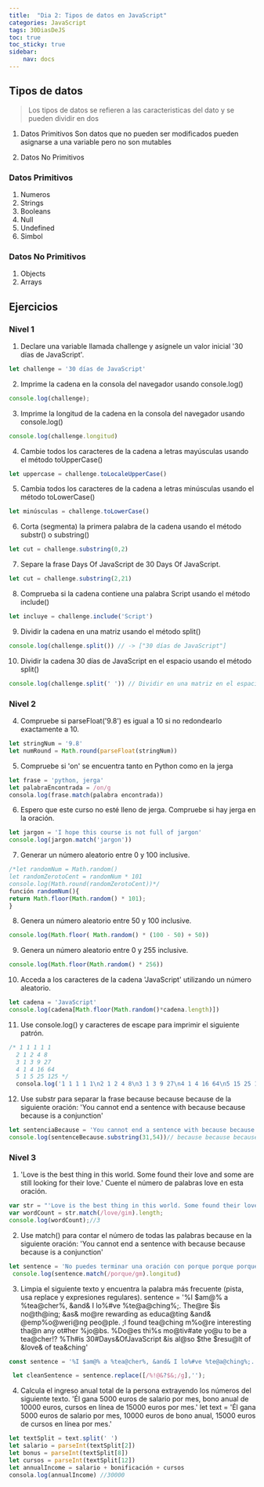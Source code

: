 ```yaml
---
title:  "Dia 2: Tipos de datos en JavaScript"
categories: JavaScript
tags: 30DiasDeJS  
toc: true
toc_sticky: true
sidebar:
    nav: docs
---
```


## Tipos de datos

> Los tipos de datos se refieren a las caracteristicas del dato y se pueden dividir en dos 

1. Datos Primitivos 
Son datos que no pueden ser modificados pueden asignarse a una variable pero no son mutables

2. Datos No Primitivos

### Datos Primitivos 

1. Numeros 
2. Strings
3. Booleans
4. Null
5. Undefined 
6. Simbol

### Datos No Primitivos

1. Objects
2. Arrays

## Ejercicios 

### Nivel 1

 1. Declare una variable llamada challenge y asígnele un valor inicial '30 días de JavaScript'.
 ```js
 let challenge = '30 días de JavaScript'
 ```

2. Imprime la cadena en la consola del navegador usando console.log()
```js
console.log(challenge);
 ```
 
3. Imprime la longitud de la cadena en la consola del navegador usando console.log()
```js
console.log(challenge.longitud)
 ```
4. Cambie todos los caracteres de la cadena a letras mayúsculas usando el método toUpperCase()
```js
let uppercase = challenge.toLocaleUpperCase()
 ```

5. Cambia todos los caracteres de la cadena a letras minúsculas usando el método toLowerCase()
```js
let minúsculas = challenge.toLowerCase()
 ```

6. Corta (segmenta) la primera palabra de la cadena usando el método substr() o substring()
```js
let cut = challenge.substring(0,2)
 ```

7. Separe la frase Days Of JavaScript de 30 Days Of JavaScript.
```js
let cut = challenge.substring(2,21)
 ```

8. Comprueba si la cadena contiene una palabra Script usando el método include()
```js
let incluye = challenge.include('Script')
 ```

9. Dividir la cadena en una matriz usando el método split()
```js
console.log(challenge.split()) // -> ["30 días de JavaScript"]
 ```

10. Dividir la cadena 30 días de JavaScript en el espacio usando el método split()
```js
console.log(challenge.split(' ')) // Dividir en una matriz en el espacio -> ["30", "Días", "De", "JavaScript"]
 ```

### Nivel 2 

 4. Compruebe si parseFloat('9.8') es igual a 10 si no redondearlo  exactamente a 10.
 ```js
let stringNum = '9.8'
let numRound = Math.round(parseFloat(stringNum))
 ```

5. Compruebe si 'on' se encuentra tanto en Python como en la jerga
 ```js
let frase = 'python, jerga'
let palabraEncontrada = /on/g
consola.log(frase.match(palabra encontrada))
 ```

6. Espero que este curso no esté lleno de jerga. Compruebe si hay jerga en la oración.
 ```js
let jargon = 'I hope this course is not full of jargon'
console.log(jargon.match('jargon'))
 ```
7. Generar un número aleatorio entre 0 y 100 inclusive.
 ```js
/*let randomNum = Math.random()
let randomZerotoCent = randomNum * 101
console.log(Math.round(randomZerotoCent))*/
función randomNum(){
return Math.floor(Math.random() * 101);
}
 ```

8. Genera un número aleatorio entre 50 y 100 inclusive.
 ```js
console.log(Math.floor( Math.random() * (100 - 50) + 50))
 ```

9. Genera un número aleatorio entre 0 y 255 inclusive.
 ```js
console.log(Math.floor(Math.random() * 256))
 ```

10. Acceda a los caracteres de la cadena 'JavaScript' utilizando un número aleatorio.
 ```js
let cadena = 'JavaScript'
console.log(cadena[Math.floor(Math.random()*cadena.length)])
 ```

11. Use console.log() y caracteres de escape para imprimir el siguiente patrón.
 ```js
/* 1 1 1 1 1
   2 1 2 4 8
   3 1 3 9 27
   4 1 4 16 64
   5 1 5 25 125 */
   consola.log('1 1 1 1 1\n2 1 2 4 8\n3 1 3 9 27\n4 1 4 16 64\n5 15 25 125 125')
 ```

12. Use substr para separar la frase because because because de la siguiente oración: 'You cannot end a sentence with because because because is a conjunction'
 ```js
let sentenciaBecause = 'You cannot end a sentence with because because because is a conjunction'
console.log(sentenceBecause.substring(31,54))// because because because 
 ```

### Nivel 3

1. 'Love is the best thing in this world. Some found their love and some are still looking for their love.' Cuente el número de palabras love en esta oración.
 ```js
var str = "'Love is the best thing in this world. Some found their love and some are still looking for their love.'";
var wordCount = str.match(/love/gim).length;
console.log(wordCount);//3
 ```

2. Use match() para contar el número de todas las palabras because en la siguiente oración: 'You cannot end a sentence with because because because is a conjunction'
```js
let sentence = 'No puedes terminar una oración con porque porque porque es una conjunción'
 console.log(sentence.match(/porque/gm).longitud)
 ```

3. Limpia el siguiente texto y encuentra la palabra más frecuente (pista, usa replace y expresiones regulares).
sentence = '%I $am@% a %tea@cher%, &and& I lo%#ve %te@a@ching%;. The@re $is no@th@ing; &as& mo@re rewarding as educa@ting &and& @emp%o@weri@ng peo@ple. ;I found tea@ching m%o@re interesting tha@n any ot#her %jo@bs. %Do@es thi%s mo@tiv#ate yo@u to be a tea@cher!? %Th#is 30#Days&OfJavaScript &is al@so $the $resu@lt of &love& of tea&ching'

```js
const sentence = '%I $am@% a %tea@cher%, &and& I lo%#ve %te@a@ching%;. The@re $is no@th@ing; &as& mo@re rewarding as educa@ting &and& @emp%o@weri@ng peo@ple. ;I found tea@ching m%o@re interesting tha@n any ot#her %jo@bs. %Do@es thi%s mo@tiv#ate yo@u to be a tea@cher!? %Th#is 30#Days&OfJavaScript &is al@so $the $resu@lt of &love& of tea&ching'

 let cleanSentence = sentence.replace([/%!@&?$&;/g],'');
 ```

4. Calcula el ingreso anual total de la persona extrayendo los números del siguiente texto. 'Él gana 5000 euros de salario por mes, bono anual de 10000 euros, cursos en línea de 15000 euros por mes.'
let text = 'Él gana 5000 euros de salario por mes, 10000 euros de bono anual, 15000 euros de cursos en línea por mes.'
```js
let textSplit = text.split(' ')
let salario = parseInt(textSplit[2])
let bonus = parseInt(textSplit[8])
let cursos = parseInt(textSplit[12])
let annualIncome = salario + bonificación + cursos
consola.log(annualIncome) //30000
```